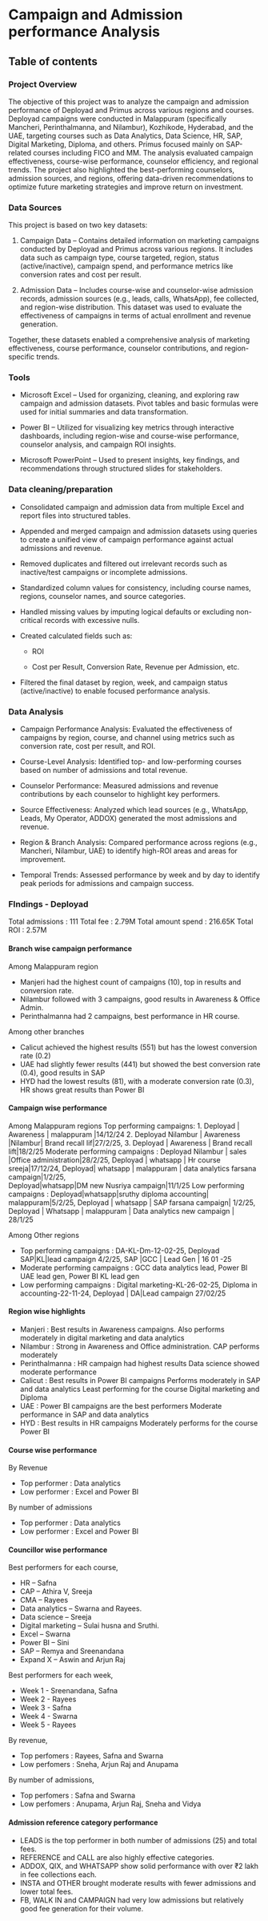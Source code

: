 # Campaign and Admission performance Analysis

## Table of contents

### Project Overview
The objective of this project was to analyze the campaign and admission performance of Deployad and Primus across various regions and courses. Deployad campaigns were conducted in Malappuram (specifically Mancheri, Perinthalmanna, and Nilambur), Kozhikode, Hyderabad, and the UAE, targeting courses such as Data Analytics, Data Science, HR, SAP, Digital Marketing, Diploma, and others. Primus focused mainly on SAP-related courses including FICO and MM. The analysis evaluated campaign effectiveness, course-wise performance, counselor efficiency, and regional trends. The project also highlighted the best-performing counselors, admission sources, and regions, offering data-driven recommendations to optimize future marketing strategies and improve return on investment.

### Data Sources
This project is based on two key datasets:

1. Campaign Data – Contains detailed information on marketing campaigns conducted by Deployad and Primus across various regions. It includes data such as campaign type, course targeted, region, status (active/inactive), campaign spend, and performance metrics like conversion rates and cost per result.

2. Admission Data – Includes course-wise and counselor-wise admission records, admission sources (e.g., leads, calls, WhatsApp), fee collected, and region-wise distribution. This dataset was used to evaluate the effectiveness of campaigns in terms of actual enrollment and revenue generation.

Together, these datasets enabled a comprehensive analysis of marketing effectiveness, course performance, counselor contributions, and region-specific trends.

### Tools
* Microsoft Excel – Used for organizing, cleaning, and exploring raw campaign and admission datasets. Pivot tables and basic formulas were used for initial summaries and data transformation.

* Power BI – Utilized for visualizing key metrics through interactive dashboards, including region-wise and course-wise performance, counselor analysis, and campaign ROI insights.

* Microsoft PowerPoint – Used to present insights, key findings, and recommendations through structured slides for stakeholders.

### Data cleaning/preparation

* Consolidated campaign and admission data from multiple Excel and report files into structured tables.

* Appended and merged campaign and admission datasets using queries to create a unified view of campaign performance against actual admissions and revenue.

* Removed duplicates and filtered out irrelevant records such as inactive/test campaigns or incomplete admissions.

* Standardized column values for consistency, including course names, regions, counselor names, and source categories.

* Handled missing values by imputing logical defaults or excluding non-critical records with excessive nulls.

* Created calculated fields such as:

     * ROI 

     * Cost per Result, Conversion Rate, Revenue per Admission, etc.

* Filtered the final dataset by region, week, and campaign status (active/inactive) to enable focused performance analysis.

### Data Analysis

* Campaign Performance Analysis: Evaluated the effectiveness of campaigns by region, course, and channel using metrics such as conversion rate, cost per result, and ROI.

* Course-Level Analysis: Identified top- and low-performing courses based on number of admissions and total revenue.

* Counselor Performance: Measured admissions and revenue contributions by each counselor to highlight key performers.

* Source Effectiveness: Analyzed which lead sources (e.g., WhatsApp, Leads, My Operator, ADDOX) generated the most admissions and revenue.

* Region & Branch Analysis: Compared performance across regions (e.g., Mancheri, Nilambur, UAE) to identify high-ROI areas and areas for improvement.

* Temporal Trends: Assessed performance by week and by day to identify peak periods for admissions and campaign success.

### FIndings - Deployad 

Total admissions : 111
Total fee : 2.79M
Total amount spend : 216.65K
Total ROI : 2.57M


#### Branch wise campaign performance

Among Malappuram region
* Manjeri had the highest count of campaigns (10), top in results and conversion rate.
* Nilambur followed with 3 campaigns, good results in Awareness & Office Admin.
* Perinthalmanna had 2 campaigns, best performance in HR course.
  
Among other branches
* Calicut achieved the highest results (551) but has the lowest conversion rate (0.2)
* UAE had slightly fewer results (441) but showed the best conversion rate (0.4), good results in SAP
* HYD had the lowest results (81), with a moderate conversion rate (0.3), HR shows great results than Power BI

#### Campaign wise performance

Among Malappuram regions
Top performing campaigns: 1. Deployad | Awareness | malappuram |14/12/24 
                          2. Deployad Nilambur | Awareness |Nilambur| Brand recall lif|27/2/25, 
                          3. Deployad | Awareness | Brand recall lift|18/2/25
Moderate performing campaigns : Deployad Nilambur | sales |Office administration|28/2/25, 
                                Deployad | whatsapp | Hr course sreeja|17/12/24, 
                                Deployad| whatsapp | malappuram | data analytics farsana campaign|1/2/25,                                                       
                                Deployad|whatsapp|DM new Nusriya campaign|11/1/25
Low performing campaigns : Deployad|whatsapp|sruthy diploma accounting| malappuram|5/2/25, 
                           Deployad | whatsapp | SAP farsana campaign| 1/2/25, 
                           Deployad | Whatsapp | malappuram | Data analytics new campaign | 28/1/25

Among Other regions
* Top performing campaigns : DA-KL-Dm-12-02-25, 
                             Deployad SAP|KL|lead campaign 4/2/25, 
                             SAP |GCC | Lead Gen | 16 01 -25 
* Moderate performing campaigns : GCC data analytics lead, 
                                  Power BI UAE lead gen, 
                                  Power BI KL lead gen  
* Low performing campaigns : Digital marketing-KL-26-02-25,
                             Diploma in accounting-22-11-24,
                             Deployad | DA|Lead campaign 27/02/25

#### Region wise highlights

* Manjeri : Best results in Awareness campaigns.
            Also performs moderately in digital marketing and data analytics
* Nilambur : Strong in Awareness and Office administration.
             CAP performs moderately
* Perinthalmanna : HR campaign had highest results
                   Data science showed moderate performance
* Calicut : Best results in Power BI campaigns
            Performs moderately in SAP and data analytics
            Least performing for the course Digital marketing and Diploma
* UAE : Power BI campaigns are the best performers
        Moderate performance in SAP and data analytics
* HYD : Best results in HR campaigns 
        Moderately performs for the course Power BI

#### Course wise performance

By Revenue
* Top performer : Data analytics
* Low performer : Excel and Power BI

By number of admissions
* Top performer : Data analytics
* Low performer : Excel and Power BI

#### Councillor wise performance

Best performers for each course,
* HR – Safna
* CAP – Athira V, Sreeja
* CMA – Rayees
* Data analytics – Swarna and Rayees.
* Data science – Sreeja
* Digital marketing – Sulai husna and Sruthi.
* Excel – Swarna
* Power BI – Sini
* SAP – Remya and Sreenandana
* Expand X – Aswin and Arjun Raj

Best performers for each week,
* Week 1 - Sreenandana, Safna
* Week 2 - Rayees
* Week 3 - Safna
* Week 4 - Swarna
* Week 5 - Rayees

By revenue,
* Top perfomers : Rayees, Safna and Swarna
* Low perfomers : Sneha, Arjun Raj and Anupama

By number of admissions,
* Top perfomers : Safna and Swarna
* Low perfomers : Anupama, Arjun Raj, Sneha and Vidya

#### Admission reference category performance

* LEADS is the top performer in both number of admissions (25) and total fees.
* REFERENCE and CALL are also highly effective categories.
* ADDOX, QIX, and WHATSAPP show solid performance with over ₹2 lakh in fee collections each.
* INSTA and OTHER brought moderate results with fewer admissions and lower total fees.
* FB, WALK IN  and CAMPAIGN had very low admissions but relatively good fee generation for their volume.

















